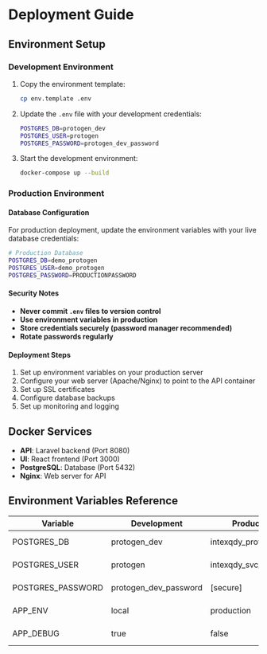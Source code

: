 # Deployment Guide

## Environment Setup

### Development Environment
1. Copy the environment template:
   ```bash
   cp env.template .env
   ```

2. Update the `.env` file with your development credentials:
   ```bash
   POSTGRES_DB=protogen_dev
   POSTGRES_USER=protogen
   POSTGRES_PASSWORD=protogen_dev_password
   ```

3. Start the development environment:
   ```bash
   docker-compose up --build
   ```

### Production Environment

#### Database Configuration
For production deployment, update the environment variables with your live database credentials:

```bash
# Production Database
POSTGRES_DB=demo_protogen
POSTGRES_USER=demo_protogen
POSTGRES_PASSWORD=PRODUCTIONPASSWORD
```

#### Security Notes
- **Never commit `.env` files to version control**
- **Use environment variables in production**
- **Store credentials securely (password manager recommended)**
- **Rotate passwords regularly**

#### Deployment Steps
1. Set up environment variables on your production server
2. Configure your web server (Apache/Nginx) to point to the API container
3. Set up SSL certificates
4. Configure database backups
5. Set up monitoring and logging

## Docker Services

- **API**: Laravel backend (Port 8080)
- **UI**: React frontend (Port 3000)
- **PostgreSQL**: Database (Port 5432)
- **Nginx**: Web server for API

## Environment Variables Reference

| Variable | Development | Production | Description |
|----------|-------------|------------|-------------|
| POSTGRES_DB | protogen_dev | intexqdy_protogen | Database name |
| POSTGRES_USER | protogen | intexqdy_svc_protogen | Database username |
| POSTGRES_PASSWORD | protogen_dev_password | [secure] | Database password |
| APP_ENV | local | production | Application environment |
| APP_DEBUG | true | false | Debug mode | 